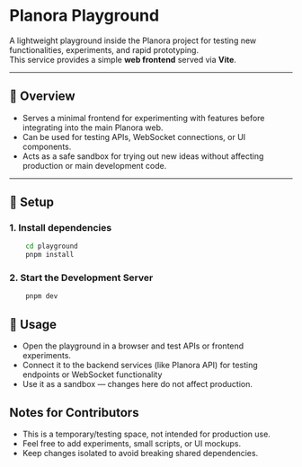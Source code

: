 # Planora Playground

A lightweight playground inside the Planora project for testing new functionalities, experiments, and rapid prototyping.  
This service provides a simple **web frontend** served via **Vite**.

---

## 🧩 Overview

- Serves a minimal frontend for experimenting with features before integrating into the main Planora web.
- Can be used for testing APIs, WebSocket connections, or UI components.
- Acts as a safe sandbox for trying out new ideas without affecting production or main development code.

---

## 🚀 Setup

### 1. Install dependencies

```bash
    cd playground
    pnpm install
```

### 2. Start the Development Server

```bash
    pnpm dev
```

## 🧠 Usage

- Open the playground in a browser and test APIs or frontend experiments.
- Connect it to the backend services (like Planora API) for testing endpoints or WebSocket functionality
- Use it as a sandbox — changes here do not affect production.

## Notes for Contributors

- This is a temporary/testing space, not intended for production use.
- Feel free to add experiments, small scripts, or UI mockups.
- Keep changes isolated to avoid breaking shared dependencies.
